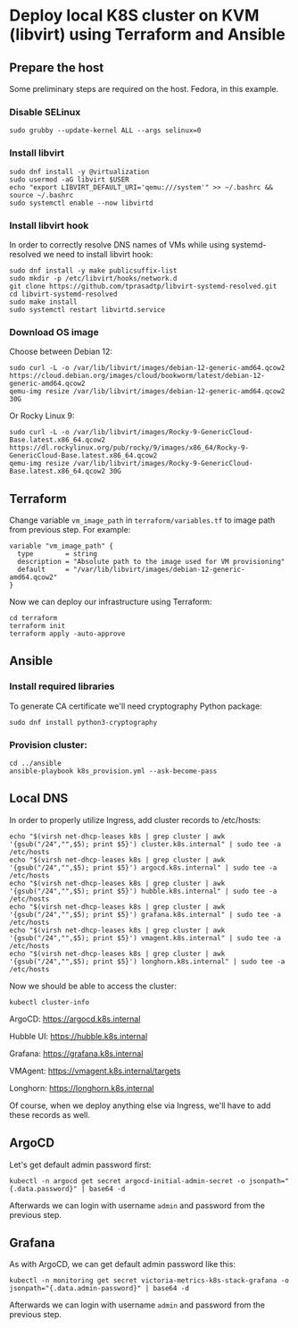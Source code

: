 # Deploy local K8S cluster on KVM (libvirt) using Terraform and Ansible

## Prepare the host
Some preliminary steps are required on the host. Fedora, in this example.

### Disable SELinux
```
sudo grubby --update-kernel ALL --args selinux=0
```

### Install libvirt
```
sudo dnf install -y @virtualization
sudo usermod -aG libvirt $USER
echo "export LIBVIRT_DEFAULT_URI='qemu:///system'" >> ~/.bashrc && source ~/.bashrc
sudo systemctl enable --now libvirtd
```

### Install libvirt hook
In order to correctly resolve DNS names of VMs while using systemd-resolved we need to install libvirt hook:
```
sudo dnf install -y make publicsuffix-list
sudo mkdir -p /etc/libvirt/hooks/network.d
git clone https://github.com/tprasadtp/libvirt-systemd-resolved.git
cd libvirt-systemd-resolved
sudo make install
sudo systemctl restart libvirtd.service
```

### Download OS image
Choose between Debian 12:
```
sudo curl -L -o /var/lib/libvirt/images/debian-12-generic-amd64.qcow2 https://cloud.debian.org/images/cloud/bookworm/latest/debian-12-generic-amd64.qcow2
qemu-img resize /var/lib/libvirt/images/debian-12-generic-amd64.qcow2 30G
```

Or Rocky Linux 9:
```
sudo curl -L -o /var/lib/libvirt/images/Rocky-9-GenericCloud-Base.latest.x86_64.qcow2 https://dl.rockylinux.org/pub/rocky/9/images/x86_64/Rocky-9-GenericCloud-Base.latest.x86_64.qcow2
qemu-img resize /var/lib/libvirt/images/Rocky-9-GenericCloud-Base.latest.x86_64.qcow2 30G
```

## Terraform
Change variable `vm_image_path` in `terraform/variables.tf` to image path from previous step.
For example:
```
variable "vm_image_path" {
  type        = string
  description = "Absolute path to the image used for VM provisioning"
  default     = "/var/lib/libvirt/images/debian-12-generic-amd64.qcow2"
}
```

Now we can deploy our infrastructure using Terraform:
```
cd terraform
terraform init
terraform apply -auto-approve
```

## Ansible
### Install required libraries
To generate CA certificate we'll need cryptography Python package:
```
sudo dnf install python3-cryptography
```

### Provision cluster:
```
cd ../ansible
ansible-playbook k8s_provision.yml --ask-become-pass
```

## Local DNS
In order to properly utilize Ingress, add cluster records to /etc/hosts:
```
echo "$(virsh net-dhcp-leases k8s | grep cluster | awk '{gsub("/24","",$5); print $5}') cluster.k8s.internal" | sudo tee -a /etc/hosts
echo "$(virsh net-dhcp-leases k8s | grep cluster | awk '{gsub("/24","",$5); print $5}') argocd.k8s.internal" | sudo tee -a /etc/hosts
echo "$(virsh net-dhcp-leases k8s | grep cluster | awk '{gsub("/24","",$5); print $5}') hubble.k8s.internal" | sudo tee -a /etc/hosts
echo "$(virsh net-dhcp-leases k8s | grep cluster | awk '{gsub("/24","",$5); print $5}') grafana.k8s.internal" | sudo tee -a /etc/hosts
echo "$(virsh net-dhcp-leases k8s | grep cluster | awk '{gsub("/24","",$5); print $5}') vmagent.k8s.internal" | sudo tee -a /etc/hosts
echo "$(virsh net-dhcp-leases k8s | grep cluster | awk '{gsub("/24","",$5); print $5}') longhorn.k8s.internal" | sudo tee -a /etc/hosts
```

Now we should be able to access the cluster:
```
kubectl cluster-info
```

ArgoCD:
https://argocd.k8s.internal

Hubble UI:
https://hubble.k8s.internal

Grafana:
https://grafana.k8s.internal

VMAgent:
https://vmagent.k8s.internal/targets

Longhorn:
https://longhorn.k8s.internal

Of course, when we deploy anything else via Ingress, we'll have to add these records as well.

## ArgoCD
Let's get default admin password first:
```
kubectl -n argocd get secret argocd-initial-admin-secret -o jsonpath="{.data.password}" | base64 -d
```

Afterwards we can login with username `admin` and password from the previous step.


## Grafana
As with ArgoCD, we can get default admin password like this:
```
kubectl -n monitoring get secret victoria-metrics-k8s-stack-grafana -o jsonpath="{.data.admin-password}" | base64 -d
```

Afterwards we can login with username `admin` and password from the previous step.
